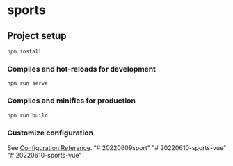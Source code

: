 # sports

## Project setup
```
npm install
```

### Compiles and hot-reloads for development
```
npm run serve
```

### Compiles and minifies for production
```
npm run build
```

### Customize configuration
See [Configuration Reference](https://cli.vuejs.org/config/).
"# 20220609sport" 
"# 20220610-sports-vue" 
"# 20220610-sports-vue" 
